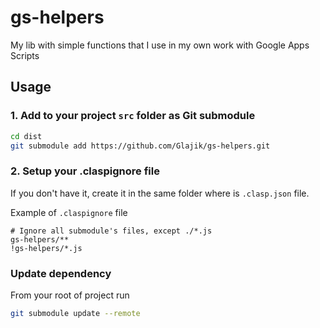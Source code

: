 # gs-helpers
My lib with simple functions that I use in my own work with Google Apps Scripts

## Usage

### 1. Add to your project `src` folder as Git submodule

```BASH
cd dist
git submodule add https://github.com/Glajik/gs-helpers.git
```

### 2. Setup your .claspignore file

If you don't have it, create it in the same folder where is `.clasp.json` file.

Example of `.claspignore` file

```TEXT
# Ignore all submodule's files, except ./*.js
gs-helpers/**
!gs-helpers/*.js
```

### Update dependency

From your root of project run

```BASH
git submodule update --remote
```

